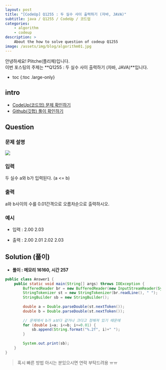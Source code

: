 ```yaml
---
layout: post
title: "[CodeUp] Q1255 : 두 실수 사이 출력하기 (자바, JAVA)"
subtitle: java / Q1255 / CodeUp / 코드업
categories:
    - algorithm
    - codeup
description: >
    About the how to solve question of codeup Q1255
image: /assets/img/blog/algorithm01.jpg
---
```


안녕하세요! Plitche(플리체)입니다.  
이번 포스팅의 주제는 **Q1255 : 두 실수 사이 출력하기 (자바, JAVA)**입니다.

* toc
{:toc .large-only}

## intro
* [CodeUp(코드업) 문제 확인하기](https://codeup.kr/problem.php?id=1255)  
* [Github(깃헙) 풀이 확인하기](https://github.com/plitche/CodeUp_Solution/tree/master/Q1201~Q1300/Q1255)  

## Question
### 문제 설명
![](/assets/post/codeup/Q1100~Q1199/202108020_01/01.JPG)  

### 입력
두 실수 a와 b가 입력된다. (a <= b)  

### 출력
a와 b사이의 수를 0.01간격으로 오름차순으로 출력하시오.  

### 예시
* 입력 : 2.00 2.03  

* 출력 : 2.00 2.01 2.02 2.03    

## Solution (풀이)
* **풀이 : 메모리 16160, 시간 257**  

```java
public class Answer1 {
	public static void main(String[] args) throws IOException {
		BufferedReader br = new BufferedReader(new InputStreamReader(System.in));
		StringTokenizer st = new StringTokenizer(br.readLine(), " ");
		StringBuilder sb = new StringBuilder();
		
		double a = Double.parseDouble(st.nextToken());
		double b = Double.parseDouble(st.nextToken());
		
		// 문제에서 b가 a보다 같거나 크다고 정해져 있기 때문에
		for (double i=a; i<=b; i+=0.01) {
			sb.append(String.format("%.2f", i)+" ");
		}
		
		System.out.print(sb);
	}
}
```  

> 혹시 빠른 방법 아시는 분있으시면 연락 부탁드려용 ㅠㅠ
